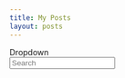 ```yaml
---
title: My Posts
layout: posts
---
```


<div class="flex flex-col p-4 items-center">
    <!-- Parent div for the search bar. -->
    <div class="w-full max-w-5xl h-12 bg-slate-200 rounded-md flex flex-col-reverse items-center md:flex-row">
        <!-- Dropdown to choose between category and content -->
        <div class="w-1/3 max-w-64 bg-white ml-1 p-[6px] rounded-md hover:bg-slate-100 hover:cursor-pointer flex flex-row justify-between">
            <div>Dropdown</div>
            <i data-feather="chevron-down"></i>
        </div>
        <div class="w-full px-2">
            <input class="w-full h-full rounded-md p-[6px] focus:outline-none focus:ring focus:border-primaryAccent" placeholder="Search"/>
        </div>
    </div>
</div>
